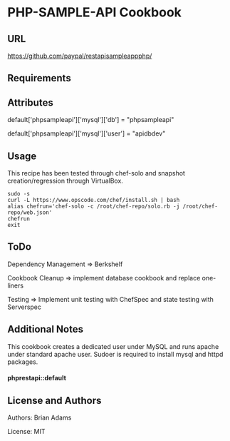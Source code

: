 PHP-SAMPLE-API Cookbook
=======================

URL
--

https://github.com/paypal/rest­api­sample­app­php/

Requirements
------------

Attributes
----------
default['phpsampleapi']['mysql']['db'] = "phpsampleapi"

default['phpsampleapi']['mysql']['user'] = "apidbdev"


Usage
-----

This recipe has been tested through chef-solo and snapshot creation/regression through VirtualBox. 

    sudo -s
    curl -L https://www.opscode.com/chef/install.sh | bash
    alias chefrun='chef-solo -c /root/chef-repo/solo.rb -j /root/chef-repo/web.json'
    chefrun
    exit

ToDo
----

Dependency Management => Berkshelf 

Cookbook Cleanup => implement database cookbook and replace one-liners

Testing => Implement unit testing with ChefSpec and state testing with Serverspec 
 

Additional Notes
----------------

This cookbook creates a dedicated user under MySQL and runs apache under standard apache user. 
Sudoer is required to install mysql and httpd packages. 

#### phprestapi::default

License and Authors
-------------------

Authors: Brian Adams 

License: MIT 
